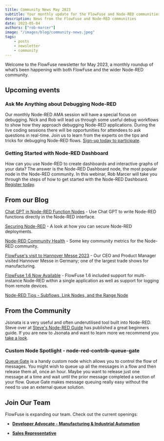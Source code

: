 ```yaml
---
title: Community News May 2023
subtitle: Your monthly update for the FlowFuse and Node-RED communities
description: News from the FlowFuse and Node-RED communities
date: 2023-05-04
authors: ["rob-marcer"]
image: "/images/blog/community-news.jpeg"
tags:
    - posts
    - newsletter
    - community
---
```


Welcome to the FlowFuse newsletter for May 2023, a monthly roundup of what’s been happening with both FlowFuse and the wider Node-RED community. 

<!--more-->

## Upcoming events

### Ask Me Anything about Debugging Node-RED
Our monthly Node-RED AMA session will have a special focus on debugging. Nick and Rob will lead us through some useful debug workflows to show how they approach debugging Node-RED applications. During the live coding sessions there will be opportunities for attendees to ask questions in real-time. Join us to learn from the experts on the tips and tricks for debugging Node-RED flows. [Sign-up today to participate](/ask-me-anything/ama-nodered-may/). 

### Getting Started with Node-RED Dashboard
How can you use Node-RED to create dashboards and interactive graphs of your data? The answer is the Node-RED Dashboard node, the most popular node in the Node-RED community. In this webinar, Rob Marcer will take you through the steps of how to get started with the Node-RED Dashboard. [Register today](/webinars/2023/getting-started-nodered-dashboard/).

## From our Blog

[Chat GPT in Node-RED Function Nodes](/blog/2023/05/chatgpt-nodered-fcn-node/) - Use Chat GPT to write Node-RED functions directly in the Node-RED interface.

[Securing Node-RED](/blog/2023/04/securing-node-red-in-production/) - A look at how you can secure Node-RED deployments.

[Node-RED Community Health](/blog/2023/04/nodered-community-health/) - Some key community metrics for the Node-RED community.

[FlowFuse's visit to Hannover Messe 2023](/blog/2023/04/hannover-messe/) - Our CEO and Product Manager visited Hannover Messe in Germany; one of the largest trade shows for manufacturing.

[FlowFuse 1.6 Now Available](/blog/2023/04/flowforge-1-6-released/) - FlowFuse 1.6 included support for multi-instance Node-RED within a single application as well as support for logging from remote devices.

[Node-RED Tips - Subflows, Link Nodes, and the Range Node](/blog/2023/04/3-quick-node-red-tips-6/)

## From the Community

Jsonata is a very useful and often underutilised tool built into Node-RED. Steve over at [Steve's Node-RED Guide](https://stevesnoderedguide.com) has published a great beginners guide. If you are new to Jsonata and want to learn more we recommend you [take a look](https://stevesnoderedguide.com/node-red-and-jsonata-for-beginners).

### Custom Node Spotlight - node-red-contrib-queue-gate

[Queue Gate](https://flows.nodered.org/node/node-red-contrib-queue-gate) is a handy custom node which allows you to control the flow of messages. You might wish to queue up all the messages in a flow and then release them all, once an hour. Maybe you want to release just one message at a time and wait until the prior message completed a section of your flow. Queue Gate makes message queuing really easy without the need to use an external queue solution.

## Join Our Team
FlowFuse is expanding our team. Check out the current openings:

* **[Developer Advocate - Manufacturing & Industrial Automation](https://boards.greenhouse.io/flowforge/jobs/4798023004)**

* **[Sales Representative](https://boards.greenhouse.io/flowforge/jobs/4843566004)**


